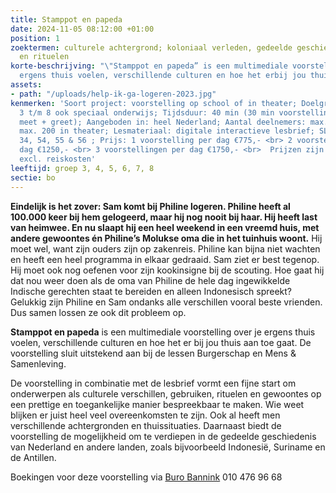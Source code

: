 ```yaml
---
title: Stamppot en papeda
date: 2024-11-05 08:12:00 +01:00
position: 1
zoektermen: culturele achtergrond; koloniaal verleden, gedeelde geschiedenis, gebruiken
  en rituelen
korte-beschrijving: "\"Stamppot en papeda” is een multimediale voorstelling over je
  ergens thuis voelen, verschillende culturen en hoe het erbij jou thuis aan toe gaat."
assets:
- path: "/uploads/help-ik-ga-logeren-2023.jpg"
kenmerken: 'Soort project: voorstelling op school of in theater; Doelgroep: groep
  3 t/m 8 ook speciaal onderwijs; Tijdsduur: 40 min (30 min voorstelling en 10 min
  meet + greet); Aangeboden in: heel Nederland; Aantal deelnemers: max. 90 op school,
  max. 200 in theater; Lesmateriaal: digitale interactieve lesbrief; SLO-kerndoelen:
  34, 54, 55 & 56 ; Prijs: 1 voorstelling per dag €775,- <br> 2 voorstellingen per
  dag €1250,- <br> 3 voorstellingen per dag €1750,- <br>  Prijzen zijn excl. btw en
  excl. reiskosten'
leeftijd: groep 3, 4, 5, 6, 7, 8
sectie: bo
---
```


**Eindelijk is het zover: Sam komt bij Philine logeren. Philine heeft al 100.000 keer bij hem gelogeerd, maar hij nog nooit bij haar. Hij heeft last van heimwee. En nu slaapt hij een heel weekend in een vreemd huis, met andere gewoontes én Philine’s Molukse oma die in het tuinhuis woont.** Hij moet wel, want zijn ouders zijn op zakenreis. Philine kan bijna niet wachten en heeft een heel programma in elkaar gedraaid. Sam ziet er best tegenop. Hij moet ook nog oefenen voor zijn kookinsigne bij de scouting. Hoe gaat hij dat nou weer doen als de oma van Philine de hele dag ingewikkelde Indische gerechten staat te bereiden en alleen Indonesisch spreekt? Gelukkig zijn Philine en Sam ondanks alle verschillen vooral beste vrienden. Dus samen lossen ze ook dit probleem op.

**Stamppot en papeda** is een multimediale voorstelling over je ergens thuis voelen, verschillende culturen en hoe het er bij jou thuis aan toe gaat. De voorstelling sluit uitstekend aan bij de lessen Burgerschap en Mens & Samenleving.

De voorstelling in combinatie met de lesbrief vormt een fijne start om onderwerpen als culturele verschillen, gebruiken, rituelen en gewoontes op een prettige en toegankelijke manier bespreekbaar te maken. Wie weet blijken er juist heel veel overeenkomsten te zijn. Ook al heeft men verschillende achtergronden en thuissituaties. Daarnaast biedt de voorstelling de mogelijkheid om te verdiepen in de gedeelde geschiedenis van Nederland en andere landen, zoals bijvoorbeeld Indonesië, Suriname en de Antillen.

Boekingen voor deze voorstelling via [Buro Bannink](https://www.burobannink.nl/stamppot-en-papeda/) 010 476 96 68